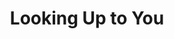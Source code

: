--- 
title: "Looking Up to You"
publishdate: "2018-12-11T16:48:46+02:00"
src: "https://365manga.net/manga/looking-up-to-you"
image: "https://f01.mrcdn.info/file/mrportal/i/b/p/5/hC.fhhuJIAI.jpg"
description: " After his first love confession is rejected, Yuuki Shibuki finds himself crying away his heartbreak at a city park. Feeling depressed and blaming his short height and feminine looks for his failure, he is immediately perked up by a hooded street musician who's skill with the guitar helps to soothe away some of his self loathing. The next day he meets that same musician at…"
---